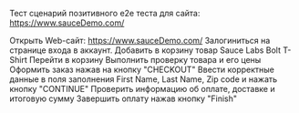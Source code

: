 Тест сценарий позитивного e2e теста для сайта: https://www.sauceDemo.com/

Открыть Web-сайт: https://www.sauceDemo.com/
Залогиниться на странице входа в аккаунт.
Добавить в корзину товар Sauce Labs Bolt T-Shirt
Перейти в корзину
Выполнить проверку товара и его цены
Оформить заказ нажав на кнопку "CHECKOUT"
Ввести корректные данные в поля заполнения First Name, Last Name, Zip code и нажать кнопку "CONTINUE"
Проверить информацию об оплате, доставке и итоговую сумму
Завершить оплату нажав кнопку "Finish"